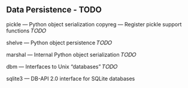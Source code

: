 
## Data Persistence - TODO

pickle — Python object serialization
copyreg — Register pickle support functions
𝑇𝑂𝐷𝑂
 
shelve — Python object persistence
𝑇𝑂𝐷𝑂
 
marshal — Internal Python object serialization
𝑇𝑂𝐷𝑂
 
dbm — Interfaces to Unix “databases”
𝑇𝑂𝐷𝑂
 
sqlite3 — DB-API 2.0 interface for SQLite databases
